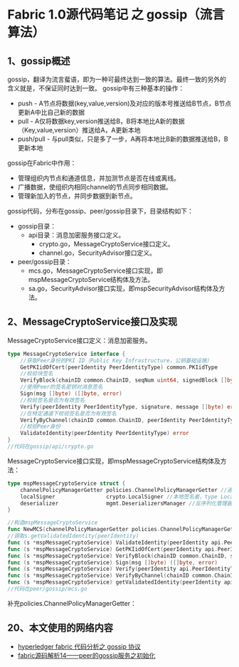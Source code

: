 # Fabric 1.0源代码笔记 之 gossip（流言算法）

## 1、gossip概述

gossip，翻译为流言蜚语，即为一种可最终达到一致的算法。最终一致的另外的含义就是，不保证同时达到一致。
gossip中有三种基本的操作：
* push - A节点将数据(key,value,version)及对应的版本号推送给B节点，B节点更新A中比自己新的数据
* pull - A仅将数据key,version推送给B，B将本地比A新的数据（Key,value,version）推送给A，A更新本地
* push/pull - 与pull类似，只是多了一步，A再将本地比B新的数据推送给B，B更新本地

gossip在Fabric中作用：
* 管理组织内节点和通道信息，并加测节点是否在线或离线。
* 广播数据，使组织内相同channel的节点同步相同数据。
* 管理新加入的节点，并同步数据到新节点。

gossip代码，分布在gossip、peer/gossip目录下，目录结构如下：

* gossip目录：
	* api目录：消息加密服务接口定义。
		* crypto.go，MessageCryptoService接口定义。
		* channel.go，SecurityAdvisor接口定义。
* peer/gossip目录：
	* mcs.go，MessageCryptoService接口实现，即mspMessageCryptoService结构体及方法。
	* sa.go，SecurityAdvisor接口实现，即mspSecurityAdvisor结构体及方法。
	
## 2、MessageCryptoService接口及实现

MessageCryptoService接口定义：消息加密服务。

```go
type MessageCryptoService interface {
	//获取Peer身份的PKI ID（Public Key Infrastructure，公钥基础设施）
	GetPKIidOfCert(peerIdentity PeerIdentityType) common.PKIidType
	//校验块签名
	VerifyBlock(chainID common.ChainID, seqNum uint64, signedBlock []byte) error
	//使用Peer的签名密钥对消息签名
	Sign(msg []byte) ([]byte, error)
	//校验签名是否为有效签名
	Verify(peerIdentity PeerIdentityType, signature, message []byte) error
	//在特定通道下校验签名是否为有效签名
	VerifyByChannel(chainID common.ChainID, peerIdentity PeerIdentityType, signature, message []byte) error
	//校验Peer身份
	ValidateIdentity(peerIdentity PeerIdentityType) error
}
//代码在gossip/api/crypto.go
```

MessageCryptoService接口实现，即mspMessageCryptoService结构体及方法：

```go
type mspMessageCryptoService struct {
	channelPolicyManagerGetter policies.ChannelPolicyManagerGetter //通道策略管理器，type ChannelPolicyManagerGetter interface
	localSigner                crypto.LocalSigner //本地签名者，type LocalSigner interface
	deserializer               mgmt.DeserializersManager //反序列化管理器，type DeserializersManager interface
}

//构造mspMessageCryptoService
func NewMCS(channelPolicyManagerGetter policies.ChannelPolicyManagerGetter, localSigner crypto.LocalSigner, deserializer mgmt.DeserializersManager) api.MessageCryptoService
//调取s.getValidatedIdentity(peerIdentity)
func (s *mspMessageCryptoService) ValidateIdentity(peerIdentity api.PeerIdentityType) error
func (s *mspMessageCryptoService) GetPKIidOfCert(peerIdentity api.PeerIdentityType) common.PKIidType
func (s *mspMessageCryptoService) VerifyBlock(chainID common.ChainID, seqNum uint64, signedBlock []byte) error
func (s *mspMessageCryptoService) Sign(msg []byte) ([]byte, error)
func (s *mspMessageCryptoService) Verify(peerIdentity api.PeerIdentityType, signature, message []byte) error
func (s *mspMessageCryptoService) VerifyByChannel(chainID common.ChainID, peerIdentity api.PeerIdentityType, signature, message []byte) error
func (s *mspMessageCryptoService) getValidatedIdentity(peerIdentity api.PeerIdentityType) (msp.Identity, common.ChainID, error)
//代码在peer/gossip/mcs.go
```

补充policies.ChannelPolicyManagerGetter：

## 20、本文使用的网络内容

* [hyperledger fabric 代码分析之 gossip 协议](https://zhuanlan.zhihu.com/p/27989809)
* [fabric源码解析14——peer的gossip服务之初始化](http://blog.csdn.net/idsuf698987/article/details/77898724)
